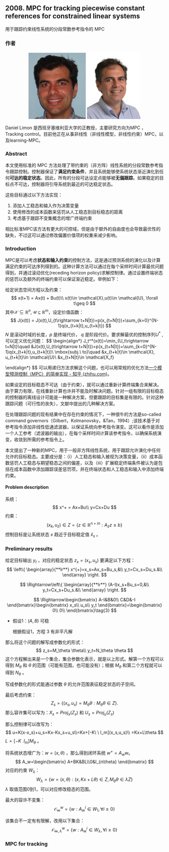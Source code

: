 ## 2008. MPC for tracking piecewise constant references for constrained linear systems

用于跟踪约束线性系统的分段常数参考指令的 MPC



### 作者

<center class="half">    <img src=".\img\DLimon2.png" alt="DLimon2" style="zoom:60%;"/>    <img src=".\img\DLimon.jpg" style="zoom:83%;"/> </center>

Daniel Limon 是西班牙塞维利亚大学的正教授，主要研究方向为MPC ，Tracking control。目前他正在从事非线性（非线性模型，非线性约束）MPC，以及learning-MPC。



### Abstract

本文使用标准的 MPC 方法处理了带约束的（非方阵）线性系统的分段常数参考指令跟踪控制。控制器保证了**满足约束条件**，并且系统能够使系统状态渐近演化到任何**可达的稳定状态**。因此，所有的分段可达设定点能够被**无偏跟踪**。如果稳定的目标点不可达，控制器将引导系统到最近的可达稳定状态。

这些目标通过以下方法实现：

1. 添加人工稳态和输入作为决策变量
2. 使用修改的成本函数来惩罚从人工稳态到目标稳态的距离
3. 考虑基于跟踪不变集概念的增广终端约束

相比标准MPC该方法有更大的可控域，但是由于额外的自由度也会导致最优性的缺失，不过这可以通过修改偏置价值项的权重来减少影响。



### Introduction

MPC是可以考虑**状态和输入约束**的控制方法，这是通过预测系统的演化以及计算满足约束的可达序列得到的。这种计算方法可以通过在每个采样时间计算最优问题得到，并通过滚动优化(receding horizon policy)求解控制律。通过设置终端状态的惩罚以及额外的终端约束可以保证渐近稳定。举例如下：

给定状态空间方程以及约束：
$$
x(t+1) = Ax(t) + Bu(t)\\
x(t)\in \mathcal{X},u(t)\in \mathcal{U}, \forall t\geq 0
$$
其中$\mathcal{X}\subseteq \mathbb{R}^n,\mathcal{U}\subseteq\mathbb{R}^m$，设定价值函数：
$$
J(x(t)) = J(x(t),U_{t\rightarrow t+N|t})=p(x_{t+N|t})+\sum_{k=0}^{N-1}q(x_{t+k|t},u_{t+k|t})
$$
$N$ 是滚动时域的长度，$p$ 是终端代价， $q$ 是阶段代价。要求解最优的控制序列$U^*$ ,可以定义优化问题：
$$
\begin{align*}
J_t^*(x(t))=\min_{U_t\rightarrow t+N|t}\quad &J(x(t),U_{t\rightarrow t+N|t})=p(x_{t+N|t})+\sum_{k=0}^{N-1}q(x_{t+k|t},u_{t+k|t})\\
\mbox{subj.\ to}\quad &x_{t+k|t}\in \mathcal{X}, u_{t+k|t}\in \mathcal{U}\\
&x_{t+N|t}\in \mathcal{X_f}

\end{align*}
$$
可以用递归方法求解这个问题，也可以用常规的优化方法[一个模型预测控制（MPC）的简单实现 - 知乎 (zhihu.com)](https://zhuanlan.zhihu.com/p/141871796)。

如果设定的目标稳态不可达（由于约束），就可以通过重新计算终端集合来解决。由于算力有限，在线重新计算也许并不能及时解决问题。针对一组有限的目标稳态的控制器的离线设计可能是一种解决方案，但要跟踪的目标集是有限的。针对这种跟踪问题（可行性的丧失），文献中提出的几种解决方案。

在处理跟踪问题的现有结果中在存在约束的情况下，一种很牛的方法是so-called command governors（Gilbert，Kolmanovsky，&Tan，1994）;该技术基于对参考指令添加非线性低通滤波器，以保证系统向参考指令演变。这可以看作是添加一个人工参考（滤波器的输出），在每个采样时间计算该参考指令，以确保系统演变，收敛到所需的参考指令上。

本文提出了一种新的MPC，用于一般非方阵线性系统，用于跟踪允许演化中任何允许的目标稳态。主要成分是：（i）人工稳态和输入被视为决策变量，（ii）成本函数惩罚人工稳态与期望稳态之间的偏差，以及（iii）扩展稳定终端条件被认为是包括在成本函数中添加跟踪误差惩罚项，并在终端状态和人工稳态和输入中添加终端约束。

#### Problem description

系统：
$$
x^+ = Ax+Bu\\
y=Cx+Du
$$
约束：
$$
(x_k,u_z)\in Z=\{z\in \mathbb{R}^{n+m}:A_zz\leq b\}
$$
控制目标是让系统状态 $x$ 趋近于目标稳定值 $\hat{x}_s$ 。

### Preliminary results

给定目标输出 $y_t$ ，对应的稳定状态 $z_x=(x_s, u_s)$ 要满足以下方程：
$$
\left\{  
	\begin{array}{**lr**}  
	x^{+}=x_s=Ax_s+Bu_s,&\\ 
	y_t=Cx_s+Du_s.&\\  
	\end{array}  
\right.
$$

$$
\Rightarrow\left\{  
	\begin{array}{**lr**}  
	(A-I)x_s+Bu_s=0,&\\ 
	y_t=Cx_s+Du_s.&\\  
	\end{array}  
\right.
$$

$$
\Rightarrow\begin{bmatrix}
A-I&B&0\\
C&D&-I
\end{bmatrix}\begin{bmatrix}
x_s\\
u_s\\
y_t
\end{bmatrix}=\begin{bmatrix}
0\\
0\\
\end{bmatrix}\tag{3}
$$

- 假设1：$(A,B)$ 可稳

  根据假设1，方程 3 有非平凡解

那么将这个问题的解写成参数化的形式：
$$
z_s=M_\theta \theta\\
y_t=N_\theta \theta
$$
这个方程解出来是一个集合，集合参数化表示，就是以上形式。解第一个方程可以得到 $M_\theta$ 和 $\theta$ 的范围（可能有范围，也可能没有）；根据 $M_\theta$ 和第二个方程就可以得到  $N_\theta$ 。

写成参数化的形式能通过参数 $\theta$ 的允许范围表征稳定状态的子空间。

最后考虑约束：
$$
Z_s=\{(x_s,u_s)=M_\theta \theta:M_\theta \theta\in Z  \}.
$$
那么容许集可以写为：$X_s=Proj_x(Z_s)$ 和 $U_s=Proj_u(Z_s)$

那么控制律可以改写为：
$$
u=K(x-x_s)+u_s=Kx-Kx_s+u_s\\=Kx+[-K\ \ I_m](x_s,u_s)\\
=Kx+L\theta
$$
$L=[-K\ \ I_m]M_\theta$ 。

将系统状态增广为：$w=(x,\theta)$ ，那么得到闭环系统 $w^+=A_ww$。
$$
A_w=\begin{bmatrix}
A+BK&BL\\0&I_{n\theta}
\end{bmatrix}
$$
 对应的约束 $W_\lambda$：
$$
W_\lambda=\{w=(x,\theta):(x,Kx+L\theta)\in Z,M_\theta \theta \in\lambda Z\}
$$
$\lambda$ 取值范围0到1，可以对应修改稳态的范围。

最大的容许不变集：
$$
\mathcal{O}^{w}_{\infty}=\{w:A_w^i\in W_1,\forall i\geq 0\}
$$

该集合不一定有有限解，改用以下集合：
$$
\mathcal{O}^{w}_{\infty,\lambda}=\{w:A_w^i\in W_\lambda,\forall i\geq 0\}
$$




### MPC for tracking

